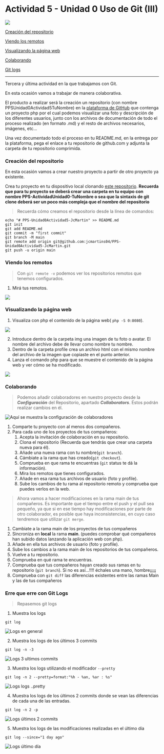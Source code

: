 Actividad 5 - Unidad 0
Uso de Git (III)
===============
![](imagenes/excelencia.jpeg)

[Creación del repositorio](#Creación-del-repositorio)

[Viendo los remotos](#Viendo-los-remotos)

[Visualizando la página web](#Visualizando-la-página-web)

[Colaborando](#Colaborando)

[Git logs](#Erre-que-erre-con-Git-Logs)


---

Tercera y última actividad en la que trabajamos con Git.

En esta ocasión vamos a trabajar de manera colaborativa.

El producto a realizar será la creación un repositorio (con nombre PPSUnidad0Actividad5TuNombre) en la [plataforma de GitHub](https://github.com/)  que contenga un proyecto php por el cual podemos visualizar una foto y descripción de los diferentes usuarios, junto con los archivos de documentación de todo el proceso realizado (en formato .md) y el resto de archivos necesarios, imágenes, etc...

Una vez documentado todo el proceso en tu README.md, en la entrega por la plataforma, pega el enlace a tu repositorio de github.com y adjunta la carpeta de tu repositorio comprimida.

### Creación del repositorio

En esta ocasión vamos a crear nuestro proyecto a partir de otro proyecto ya existente.

Crea tu proyecto en tu dispositivo local clonando [este repositorio](https://github.com/jmmedinac03vjp/PPS-Unidad0Actividad5-JoseMi). __Recuerda que para tu proyecto se deberá crear una carpeta en tu equipo con nombre PPS-ActividadUnidad0-TuNombre o sea que la sintaxis de git clone deberá ser un poco más compleja que el nombre del repositorio__

> Recuerda  cómo creamos el repositorio desde la línea de comandos:
~~~
echo "# PPS-Unidad0Actividad5-JcMartin" >> README.md
git init
git add README.md
git commit -m "first commit"
git branch -M main
git remote add origin git@github.com:jcmartins04/PPS-Unidad0Actividad5-JcMartin.git
git push -u origin main
~~~

### Viendo los remotos

> Con ``git remote -v`` podemos ver los repositorios remotos que tenemos configurados.

1. Mirá tus remotos.

![](imagenes/PPS-remote5.png)

### Visualizando la página web

1. Visualiza con php el contenido de la página web( ``php -S 0:8080``).

![](imagenes/PPS-index.png)

2. Introduce dentro de la carpeta img una imagen de tu foto o avatar. El nombre del archivo debe de llevar como nombre tu nombre. 
3. Dentro de la carpeta profile crea un archivo html con el mismo nombre del archivo de la imagen que copiaste en el punto anterior.
4. Lanza el comando php para que se muestre el contenido de la página web y ver cómo se ha modificado.

![](imagenes/PPS-webjcm.png)


### Colaborando

> Podemos añadir colaboradores en nuestro proyecto desde la ___Configuración___ del Repositorio, apartado ___Collaborators___. Éstos podrán realizar cambios en él. 

![Aquí se muestra la configuración de colaboradores](imagenes/colaboradores.png)

1. Comparte tu proyecto con al menos dos compañeros.
1. Para cada uno de los proyectos  de tus compañeros:
	1. Acepta la invitación de colaboración en su repositorio.
	1. Clona el repositorio (Recuerda que tendrás que crear una carpeta nueva para él).
	1. Añade una nueva rama con tu nombre(``git branch``).
	1. Cámbiate a la rama que has creado(``git checkout``).
	1. Comprueba en que rama te encuentras (``git`` status te dá la información).
	1. Mira los remotos que tienes configurados.
	1. Añade en esa rama tus archivos de usuario (foto y profile).
	1. Sube los cambios de tu rama al repositorio remoto y comprueba que puedes verlos en la web.

> Ahora vamos a hacer modificaciones en la rama main de tus compañeros. Es importante que el tiempo entre el push y el pull sea pequeño, ya que si en ese tiempo hay modificaciones por parte de otro colaborador, es posible que haya inconsistencias, en cuyo caso tendremos que utilizar ``git merge``.

1. Cambiate a la rama main de los proyectos de tus compañeros
1. Sincroniza en __local__ la rama __main__. (puedes comprobar qué compañeros han subido datos lanzando la aplicación web con php).
1. Añade en ella tus archivos de usuario (foto y profile).
1. Sube los cambios a la rama main de los repositorios de tus compañeros.
1. Vuelve a tu repositorio.
1. Comprueba en qué rama te encuentras.
1. Comprueba que tus compañeros hayan creado sus ramas en tu repositorio (``git branch``). Si no es así...!!!! échales una mano, hombre¡¡¡¡¡
1. Comprueba con ``git diff`` las diferencias existentes entre las ramas Main y las de tus compañeros

### Erre que erre con Git Logs

>Repasemos git logs

1. Muestra los logs
~~~
git log
~~~

![Logs en general](imagenes/PPS-logs.png)

2. Muestra los logs de los últimos 3 commits
~~~
git log -n -3
~~~

![Logs 3 ultimos commits](imagenes/PPS-last3commits.png)

3. Muestra los logs utilizando el modificador ``--pretty``
~~~
git log -n 2 --pretty=format:"%h - %an, %ar : %s"
~~~

![Logs logs ..pretty](imagenes/PPS-logspretty.png)

4. Muestra los logs de los últimos 2 commits donde se vean las diferencias de cada una de las entradas.
~~~
git log -n 2 -p
~~~

![Logs últimos 2 commits](imagenes/PPS-last2commits.png)

5. Muestra los logs de las modificaciones realizadas en el último día
~~~
git log --since="1 day ago"
~~~

![Logs último día](imagenes/PPS-logslastday.png)
